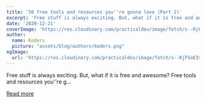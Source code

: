 ```yaml
---
title: '50 free tools and resources you''re gonna love (Part 2)'
excerpt: 'Free stuff is always exciting. But, what if it is free and awesome? Free tools and resources you''re g...'
date: '2020-12-21'
coverImage: 'https://res.cloudinary.com/practicaldev/image/fetch/s--RjFSoE3x--/c_imagga_scale,f_auto,fl_progressive,h_420,q_auto,w_1000/https://dev-to-uploads.s3.amazonaws.com/i/w3r65k21or1r4cs9ak1b.png'
author:
  name: Koders
  picture: "assets/blog/authors/koders.png"
ogImage:
  url: 'https://res.cloudinary.com/practicaldev/image/fetch/s--RjFSoE3x--/c_imagga_scale,f_auto,fl_progressive,h_420,q_auto,w_1000/https://dev-to-uploads.s3.amazonaws.com/i/w3r65k21or1r4cs9ak1b.png'
---
```


Free stuff is always exciting. But, what if it is free and awesome? Free tools and resources you''re g...

[Read more](https://dev.to/denicmarko/50-free-tools-and-resources-you-re-gonna-love-part-2-452n)
